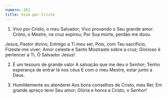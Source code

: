 ```yaml
---
numero: 261
title: Vivo por Cristo
---
```

1. Vivo por Cristo, o meu Salvador;
Vivo provando o Seu grande amor.
Cristo, o Mestre, na cruz expirou;
Por Sua morte, perdão me doou.

Jesus, Pastor divino,
Entrego a Ti meu ser,
Pois, com Teu sacrifício,
Fizeste-me viver;
Amor celeste e Santo
Mostraste sobre a cruz;
Glorioso é pertencer a Ti,
Ó Salvador Jesus!

2. É um tesouro de grande valor
A salvação que me deu o Senhor;
Tenho esperança de entrar lá nos céus
E com o meu Mestre, estar junto a Deus.

3. Humildemente eu atenderei
Aos bons conselhos de Cristo, meu Rei;
Em grande apreço terei Seu amor;
Glória e honra a Cristo, o Senhor!
